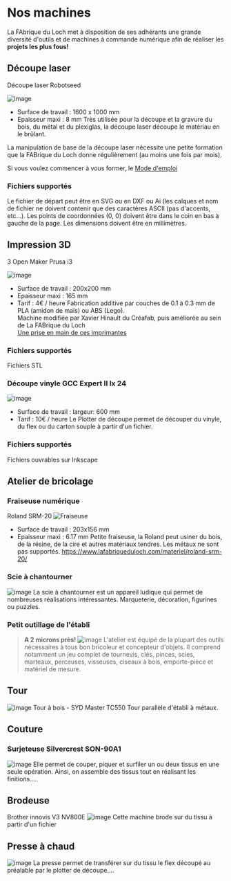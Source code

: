 # Nos machines

La FAbrique du Loch met à disposition de ses adhérants
une grande diversité d'outils et  de machines à commande numérique
afin de réaliser les **projets les plus fous!**

## Découpe laser
Découpe laser Robotseed

![image](https://www.lafabriqueduloch.com/wp-content/uploads/2016/07/decoupe-laser-1.jpg)

- Surface de travail : 1600 x 1000 mm
- Epaisseur maxi : 8 mm
Très utilisée pour la découpe et la gravure du bois, du métal et du plexiglas, la découpe laser découpe le matériau en le brûlant.  

La manipulation de base de la découpe laser nécessite une petite formation que la FABrique du Loch donne régulièrement (au moins une fois par mois).  

Si vous voulez commencer à vous former, le [Mode d'emploi](http://fablabo.net/wiki/Laser-Smoothignstech/Modedemploi)

### Fichiers supportés
Le fichier de départ peut être en SVG ou en DXF ou Ai (les calques et nom de fichier ne doivent contenir que des caractères ASCII (pas d'accents, etc...).
Les points de coordonnées (0, 0) doivent être dans le coin en bas à gauche de la page.
Les dimensions doivent être en millimètres.

## Impression 3D
3 Open Maker Prusa i3

![image](https://www.lafabriqueduloch.com/wp-content/uploads/2016/07/imprimante-3d-07-768x577.jpg)

- Surface de travail : 200x200 mm
- Epaisseur maxi : 165 mm
- Tarif : 4€ / heure
Fabrication additive par couches de 0.1 à 0.3 mm de PLA (amidon de maïs) ou ABS (Lego).  
Machine modifiée par Xavier Hinault du Créafab, puis améliorée au sein de La FABrique du Loch  
[Une prise en main de ces imprimantes](http://www.mon-club-elec.fr/openmakerprusai3/pdf/prise_en_main_open_maker_prusa_i3.pdf)

### Fichiers supportés
Fichiers STL

### Découpe vinyle GCC Expert II lx 24
![image](https://www.lafabriqueduloch.com/wp-content/uploads/2016/08/Decoupe_Vinyle.jpg)
- Surface de travail : largeur: 600 mm
- Tarif : 10€ / heure
Le Plotter de découpe permet de découper du vinyle, du flex ou du carton souple à partir d'un fichier.

### Fichiers supportés
Fichiers ouvrables sur Inkscape

## Atelier de bricolage

### Fraiseuse numérique
Roland SRM-20
![Fraiseuse](https://www.lafabriqueduloch.com/wp-content/uploads/2016/08/fraiseuse-roland.jpg)
- Surface de travail : 203x156 mm
- Epaisseur maxi : 6.17 mm
Petite fraiseuse, la Roland peut usiner du bois, de la résine, de la cire et autres matériaux tendres.
  Les métaux ne sont pas supportés.
  https://www.lafabriqueduloch.com/materiel/roland-srm-20/

### Scie à chantourner
![image](https://www.lafabriqueduloch.com/wp-content/uploads/2016/09/DSC_0300.jpg)
La scie à chantourner est un appareil ludique qui permet de nombreuses réalisations intéressantes.
  Marqueterie, décoration, figurines ou puzzles.

### Petit outillage de l'établi
> **A 2 microns près!**
![image](https://www.lafabriqueduloch.com/wp-content/uploads/2016/09/FAB0778.jpg)
  L'atelier est équipé de la plupart des outils nécessaires à tous bon bricoleur et concepteur d'objets.
  Il comprend notamment un jeu complet de tournevis, clés, pinces, scies, marteaux, perceuses, visseuses, ciseaux à bois, emporte-pièce et matériel de mesure.

## Tour
![image](https://www.lafabriqueduloch.com/wp-content/uploads/2016/07/FAB0730.jpg)
  Tour à bois - SYD Master TC550
  Tour parallèle d'établi à métaux.

## Couture

### Surjeteuse Silvercrest SON-90A1
![image](https://www.lafabriqueduloch.com/wp-content/uploads/2016/07/couture-02-960x750.jpg)
  Elle permet de couper, piquer et surfiler un ou deux tissus en une seule opération. Ainsi, on assemble des tissus tout en réalisant les finitions....

## Brodeuse
Brother innovis V3 NV800E
  ![image](https://www.lafabriqueduloch.com/wp-content/uploads/2016/07/couture-05-768x511.jpg)
  Cette machine brode sur du tissu à partir d'un fichier

## Presse à chaud
![image](https://www.lafabriqueduloch.com/wp-content/uploads/2016/07/Decoupe-vinylepresse-a-chaud.jpg)
  La presse permet de transférer sur du tissu le flex découpé au préalable par le plotter de découpe....
